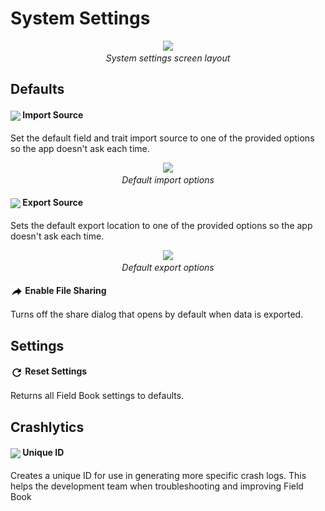 System Settings
===============

<figure align="center" class="image">
  <img src="_static/images/settings/system/settings_system_framed.png" width="350px"> 
  <figcaption><i>System settings screen layout</i></figcaption> 
</figure>

Defaults
--------

#### <img ref="import" style="vertical-align: middle;" src="_static/icons/settings/system/application-import.png" width="20px"> Import Source

Set the default field and trait import source to one of the provided
options so the app doesn't ask each time.

<figure align="center" class="image">
  <img src="_static/images/settings/system/settings_system_import_sources.png" width="325px"> 
  <figcaption><i>Default import options</i></figcaption> 
</figure>

#### <img ref="export" style="vertical-align: middle;" src="_static/icons/settings/system/application-export.png" width="20px"> Export Source

Sets the default export location to one of the provided options so the
app doesn't ask each time.

<figure align="center" class="image">
  <img src="_static/images/settings/system/settings_system_export_sources.png" width="325px"> 
  <figcaption><i>Default export options</i></figcaption> 
</figure>

#### <img ref="sharing" style="vertical-align: middle;" src="_static/icons/settings/system/share.png" width="20px"> Enable File Sharing

Turns off the share dialog that opens by default when data is exported.

Settings
--------

#### <img ref="reset" style="vertical-align: middle;" src="_static/icons/settings/system/refresh.png" width="20px"> Reset Settings

Returns all Field Book settings to defaults.

Crashlytics
-----------

#### <img ref="id" style="vertical-align: middle;" src="_static/icons/settings/profile/card-account-details-outline.png" width="20px"> Unique ID

Creates a unique ID for use in generating more specific crash logs. This
helps the development team when troubleshooting and improving Field Book